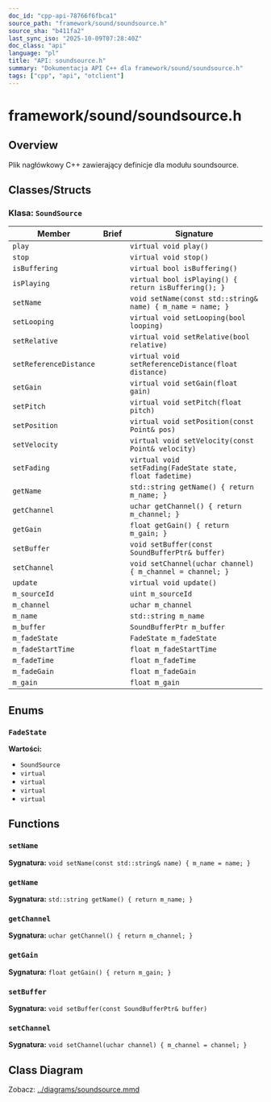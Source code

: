 ```yaml
---
doc_id: "cpp-api-78766f6fbca1"
source_path: "framework/sound/soundsource.h"
source_sha: "b411fa2"
last_sync_iso: "2025-10-09T07:28:40Z"
doc_class: "api"
language: "pl"
title: "API: soundsource.h"
summary: "Dokumentacja API C++ dla framework/sound/soundsource.h"
tags: ["cpp", "api", "otclient"]
---
```


# framework/sound/soundsource.h

## Overview

Plik nagłówkowy C++ zawierający definicje dla modułu soundsource.

## Classes/Structs

### Klasa: `SoundSource`

| Member | Brief | Signature |
|--------|-------|-----------|
| `play` |  | `virtual void play()` |
| `stop` |  | `virtual void stop()` |
| `isBuffering` |  | `virtual bool isBuffering()` |
| `isPlaying` |  | `virtual bool isPlaying() { return isBuffering(); }` |
| `setName` |  | `void setName(const std::string& name) { m_name = name; }` |
| `setLooping` |  | `virtual void setLooping(bool looping)` |
| `setRelative` |  | `virtual void setRelative(bool relative)` |
| `setReferenceDistance` |  | `virtual void setReferenceDistance(float distance)` |
| `setGain` |  | `virtual void setGain(float gain)` |
| `setPitch` |  | `virtual void setPitch(float pitch)` |
| `setPosition` |  | `virtual void setPosition(const Point& pos)` |
| `setVelocity` |  | `virtual void setVelocity(const Point& velocity)` |
| `setFading` |  | `virtual void setFading(FadeState state, float fadetime)` |
| `getName` |  | `std::string getName() { return m_name; }` |
| `getChannel` |  | `uchar getChannel() { return m_channel; }` |
| `getGain` |  | `float getGain() { return m_gain; }` |
| `setBuffer` |  | `void setBuffer(const SoundBufferPtr& buffer)` |
| `setChannel` |  | `void setChannel(uchar channel) { m_channel = channel; }` |
| `update` |  | `virtual void update()` |
| `m_sourceId` |  | `uint m_sourceId` |
| `m_channel` |  | `uchar m_channel` |
| `m_name` |  | `std::string m_name` |
| `m_buffer` |  | `SoundBufferPtr m_buffer` |
| `m_fadeState` |  | `FadeState m_fadeState` |
| `m_fadeStartTime` |  | `float m_fadeStartTime` |
| `m_fadeTime` |  | `float m_fadeTime` |
| `m_fadeGain` |  | `float m_fadeGain` |
| `m_gain` |  | `float m_gain` |

## Enums

### `FadeState`

**Wartości:**

- `SoundSource`
- `virtual`
- `virtual`
- `virtual`
- `virtual`

## Functions

### `setName`

**Sygnatura:** `void setName(const std::string& name) { m_name = name; }`

### `getName`

**Sygnatura:** `std::string getName() { return m_name; }`

### `getChannel`

**Sygnatura:** `uchar getChannel() { return m_channel; }`

### `getGain`

**Sygnatura:** `float getGain() { return m_gain; }`

### `setBuffer`

**Sygnatura:** `void setBuffer(const SoundBufferPtr& buffer)`

### `setChannel`

**Sygnatura:** `void setChannel(uchar channel) { m_channel = channel; }`

## Class Diagram

Zobacz: [../diagrams/soundsource.mmd](../diagrams/soundsource.mmd)
